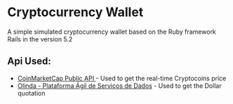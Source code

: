 # Cryptocurrency Wallet
A simple simulated cryptocurrency wallet based on the Ruby framework Rails in the version 5.2

## Api Used:
* [CoinMarketCap Public API ](https://coinmarketcap.com/api/) - Used to get the real-time Cryptocoins price
* [Olinda - Plataforma Ágil de Serviços de Dados](https://olinda.bcb.gov.br/olinda/servico/PTAX/versao/v1/aplicacao#!/CotacaoDolarDia) - Used to get the Dollar quotation
